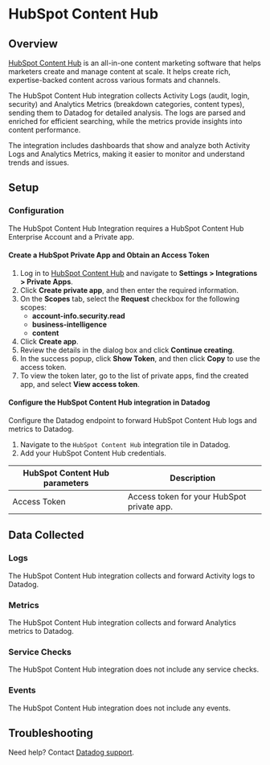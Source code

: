 # HubSpot Content Hub

## Overview

[HubSpot Content Hub][1] is an all-in-one content marketing software that helps marketers create and manage content at scale. It helps create rich, expertise-backed content across various formats and channels.

The HubSpot Content Hub integration collects Activity Logs (audit, login, security) and Analytics Metrics (breakdown categories, content types), sending them to Datadog for detailed analysis. The logs are parsed and enriched for efficient searching, while the metrics provide insights into content performance.

The integration includes dashboards that show and analyze both Activity Logs and Analytics Metrics, making it easier to monitor and understand trends and issues.


## Setup

### Configuration

The HubSpot Content Hub Integration requires a HubSpot Content Hub Enterprise Account and a Private app. 

#### Create a HubSpot Private App and Obtain an Access Token

1. Log in to [HubSpot Content Hub][2] and navigate to **Settings > Integrations > Private Apps**.
2. Click **Create private app**, and then enter the required information.
3. On the **Scopes** tab, select the **Request** checkbox for the following scopes:
   - **account-info.security.read**
   - **business-intelligence**
   - **content**
4. Click **Create app**.
5. Review the details in the dialog box and click **Continue creating**.
6. In the success popup, click **Show Token**, and then click **Copy** to use the access token.
7. To view the token later, go to the list of private apps, find the created app, and select **View access token**.


#### Configure the HubSpot Content Hub integration in Datadog

Configure the Datadog endpoint to forward HubSpot Content Hub logs and metrics to Datadog.

1. Navigate to the `HubSpot Content Hub` integration tile in Datadog.
2. Add your HubSpot Content Hub credentials.

| HubSpot Content Hub parameters | Description                                    |
| ------------------------------ | ---------------------------------------------  |
| Access Token                   | Access token for your HubSpot private app.     |


## Data Collected

### Logs 

The HubSpot Content Hub integration collects and forward Activity logs to Datadog.

### Metrics

The HubSpot Content Hub integration collects and forward Analytics metrics to Datadog.

### Service Checks

The HubSpot Content Hub integration does not include any service checks.

### Events

The HubSpot Content Hub integration does not include any events.

## Troubleshooting

Need help? Contact [Datadog support][3].

[1]: https://www.hubspot.com/products/content
[2]: https://app.hubspot.com/login
[3]: https://docs.datadoghq.com/help/
